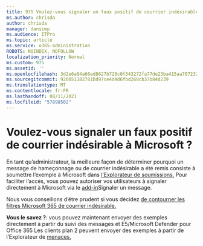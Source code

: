 ```yaml
---
title: 975 Voulez-vous signaler un faux positif de courrier indésirable à Microsoft ?
ms.author: chrisda
author: chrisda
manager: dansimp
ms.audience: ITPro
ms.topic: article
ms.service: o365-administration
ROBOTS: NOINDEX, NOFOLLOW
localization_priority: Normal
ms.custom: 975
ms.assetid: ''
ms.openlocfilehash: 3d2e6a04a66ed8627b720c0f343272fa77de23ba415aa70723210587585c9b19
ms.sourcegitcommit: 920051182781bd97ce4d4d6fbd268cb37b84d239
ms.translationtype: MT
ms.contentlocale: fr-FR
ms.lasthandoff: 08/11/2021
ms.locfileid: "57898502"
---
```

# <a name="would-you-like-to-report-a-spam-false-positive-to-microsoft"></a>Voulez-vous signaler un faux positif de courrier indésirable à Microsoft ?

En tant qu’administrateur, la meilleure façon de déterminer pourquoi un message de hameçonnage ou de courrier indésirable a été remis consiste à soumettre l’exemple à Microsoft dans [l’Explorateur de soumissions.](https://protection.office.com/reportsubmission) Pour faciliter l’accès, vous pouvez autoriser vos utilisateurs à signaler directement à Microsoft via le [add-in](https://appsource.microsoft.com/product/office/WA104381180?src=office&tab=Overview)Signaler un message.

Nous vous conseillons d’être prudent si vous décidez [de contourner les filtres Microsoft 365 de courrier indésirable.](https://docs.microsoft.com/exchange/troubleshoot/antispam/cautions-against-bypassing-spam-filters)

**Vous le savez ?**: vous pouvez [](https://protection.office.com/messagetrace) maintenant envoyer des exemples directement à partir du suivi des messages et E5/Microsoft Defender pour Office 365 Les clients plan 2 peuvent envoyer des exemples à partir de l’Explorateur de [menaces.](https://docs.microsoft.com/microsoft-365/security/office-365-security/threat-explorer)
